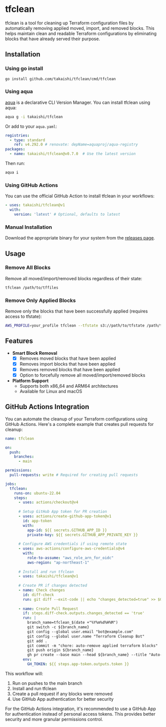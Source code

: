 # tfclean

tfclean is a tool for cleaning up Terraform configuration files by automatically removing applied moved, import, and removed blocks. This helps maintain clean and readable Terraform configurations by eliminating blocks that have already served their purpose.

## Installation

### Using go install

```bash
go install github.com/takaishi/tfclean/cmd/tfclean
```

### Using aqua

[aqua](https://aquaproj.github.io/) is a declarative CLI Version Manager. You can install tfclean using aqua:

```bash
aqua g -i takaishi/tfclean
```

Or add to your `aqua.yaml`:

```yaml
registries:
  - type: standard
    ref: v4.292.0 # renovate: depName=aquaproj/aqua-registry
packages:
  - name: takaishi/tfclean@v0.7.0  # Use the latest version
```

Then run:

```bash
aqua i
```

### Using GitHub Actions

You can use the official GitHub Action to install tfclean in your workflows:

```yaml
- uses: takaishi/tfclean@v1
  with:
    version: 'latest' # Optional, defaults to latest
```

### Manual Installation

Download the appropriate binary for your system from the [releases page](https://github.com/takaishi/tfclean/releases).

## Usage

### Remove All Blocks

Remove all moved/import/removed blocks regardless of their state:

```bash
tfclean /path/to/tffiles
```

### Remove Only Applied Blocks

Remove only the blocks that have been successfully applied (requires access to tfstate):

```bash
AWS_PROFILE=your_profile tfclean --tfstate s3://path/to/tfstate /path/to/tffiles
```

## Features

- **Smart Block Removal**
  - [x] Removes moved blocks that have been applied
  - [x] Removes import blocks that have been applied
  - [x] Removes removed blocks that have been applied
  - [x] Option to forcefully remove all moved/import/removed blocks

- **Platform Support**
  - Supports both x86_64 and ARM64 architectures
  - Available for Linux and macOS

## GitHub Actions Integration

You can automate the cleanup of your Terraform configurations using GitHub Actions. Here's a complete example that creates pull requests for cleanup:

```yaml
name: tfclean

on:
  push:
    branches:
      - main

permissions:
  pull-requests: write # Required for creating pull requests

jobs:
  tfclean:
    runs-on: ubuntu-22.04
    steps:
      - uses: actions/checkout@v4
      
      # Setup GitHub App token for PR creation
      - uses: actions/create-github-app-token@v1
        id: app-token
        with:
          app-id: ${{ secrets.GITHUB_APP_ID }}
          private-key: ${{ secrets.GITHUB_APP_PRIVATE_KEY }}
      
      # Configure AWS credentials if using remote state
      - uses: aws-actions/configure-aws-credentials@v4
        with:
          role-to-assume: "aws_role_arn_for_oidc"
          aws-region: "ap-northeast-1"
      
      # Install and run tfclean
      - uses: takaishi/tfclean@v1
      
      # Create PR if changes detected
      - name: Check changes
        id: diff-check
        run: git diff --exit-code || echo "changes_detected=true" >> $GITHUB_OUTPUT
      
      - name: Create Pull Request
        if: steps.diff-check.outputs.changes_detected == 'true'
        run: |
          branch_name=tfclean_$(date +"%Y%m%d%H%M")
          git switch -c ${branch_name}
          git config --global user.email "bot@example.com"
          git config --global user.name "Terraform Cleanup Bot"
          git add .
          git commit -m "chore: auto-remove applied terraform blocks"
          git push origin ${branch_name}
          gh pr create --base main --head ${branch_name} --title "Auto-remove applied Terraform blocks" --body "This PR removes Terraform blocks that have been successfully applied."
        env:
          GH_TOKEN: ${{ steps.app-token.outputs.token }}
```

This workflow will:
1. Run on pushes to the main branch
2. Install and run tfclean
3. Create a pull request if any blocks were removed
4. Use GitHub App authentication for better security

For the GitHub Actions integration, it's recommended to use a GitHub App for authentication instead of personal access tokens. This provides better security and more granular permissions control.
